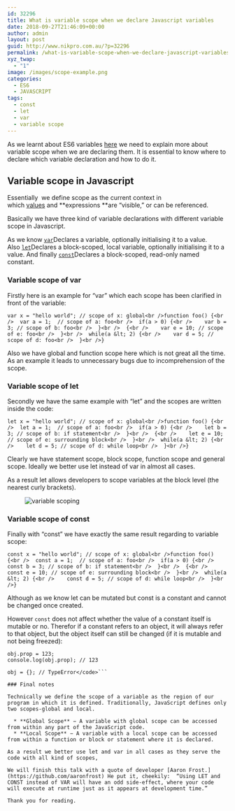 ```yaml
---
id: 32296
title: What is variable scope when we declare Javascript variables
date: 2018-09-27T21:46:09+00:00
author: admin
layout: post
guid: http://www.nikpro.com.au/?p=32296
permalink: /what-is-variable-scope-when-we-declare-javascript-variables/
xyz_twap:
  - "1"
image: /images/scope-example.png
categories:
  - ES6
  - JAVASCRIPT
tags:
  - const
  - let
  - var
  - variable scope
---
```

As we learnt about ES6 variables [here](http://www.nikpro.com.au/the-differences-between-var-and-let-and-const-in-javascript/) we need to explain more about variable scope when we are declaring them. It is essential to know where to declare which variable declaration and how to do it.

## Variable scope in Javascript

Essentially  we define scope as the current context in which [values](https://developer.mozilla.org/en-US/docs/Glossary/value) and **expressions **are &#8220;visible,&#8221; or can be referenced. 

Basically we have three kind of variable declarations with different variable scope in Javascript.

As we know [`var`](https://developer.mozilla.org/en-US/docs/Web/JavaScript/Reference/Statements/var)Declares a variable, optionally initialising it to a value. Also [`let`](https://developer.mozilla.org/en-US/docs/Web/JavaScript/Reference/Statements/let)Declares a block-scoped, local variable, optionally initialising it to a value. And finally [`const`](https://developer.mozilla.org/en-US/docs/Web/JavaScript/Reference/Statements/const)Declares a block-scoped, read-only named constant.

### Variable scope of var

Firstly here is an example for &#8220;var&#8221; which each scope has been clarified in front of the variable:

```var x = "hello world"; // scope of x: global<br />function foo() {<br />  var a = 1;  // scope of a: foo<br />  if(a > 0) {<br />    var b = 3; // scope of b: foo<br />  }<br />  {<br />    var e = 10; // scope of e: foo<br />  }<br />  while(a &lt; 2) {<br />    var d = 5; // scope of d: foo<br />  }<br />}```

Also we have global and function scope here which is not great all the time. As an example it leads to unnecessary bugs due to incomprehension of the scope.

### Variable scope of let

Secondly we have the same example with &#8220;let&#8221; and the scopes are written inside the code:

```let x = "hello world"; // scope of x: global<br />function foo() {<br />  let a = 1;  // scope of a: foo<br />  if(a > 0) {<br />    let b = 3; // scope of b: if statement<br />  }<br />  {<br />    let e = 10; // scope of e: surrounding block<br />  }<br />  while(a &lt; 2) {<br />    let d = 5; // scope of d: while loop<br />  }<br />}```

Clearly we have statement scope, block scope, function scope and general scope. Ideally we better use let instead of var in almost all cases. 

As a result let allows developers to scope variables at the block level (the nearest curly brackets).<figure class="wp-block-image">

<img src="http://www.nikpro.com.auglobal-scope.png" alt="variable scoping" class="wp-image-32301" srcset="http://testgatsby.localglobal-scope.png 544w, http://testgatsby.localglobal-scope-300x179.png 300w" sizes="(max-width: 544px) 100vw, 544px" /> </figure> 

### Variable scope of const

Finally with &#8220;const&#8221; we have exactly the same result regarding to variable scope:

```const x = "hello world"; // scope of x: global<br />function foo() {<br />  const a = 1;  // scope of a: foo<br />  if(a > 0) {<br />    const b = 3; // scope of b: if statement<br />  }<br />  {<br />    const e = 10; // scope of e: surrounding block<br />  }<br />  while(a &lt; 2) {<br />    const d = 5; // scope of d: while loop<br />  }<br />}```

Although as we know let can be mutated but const is a constant and cannot be changed once created.

However `const` does not affect whether the value of a constant itself is mutable or no. Therefor if a constant refers to an object, it will always refer to that object, but the object itself can still be changed (if it is mutable and not being freezed):

```<code>const obj = {};
obj.prop = 123;
console.log(obj.prop); // 123

obj = {}; // TypeError</code>```

### Final notes

Technically we define the scope of a variable as the region of our program in which it is defined. Traditionally, JavaScript defines only two scopes-global and local.

  * **Global Scope** − A variable with global scope can be accessed from within any part of the JavaScript code.
  * **Local Scope** − A variable with a local scope can be accessed from within a function or block or statement where it is declared.

As a result we better use let and var in all cases as they serve the code with all kind of scopes,

We will finish this talk with a quote of developer [Aaron Frost.](https://github.com/aaronfrost) He put it, cheekily:  “Using LET and CONST instead of VAR will have an odd side-effect, where your code will execute at runtime just as it appears at development time.”

Thank you for reading.